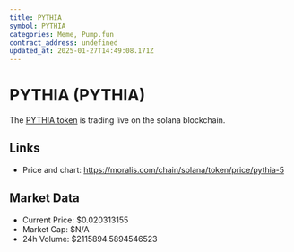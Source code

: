 ```yaml
---
title: PYTHIA
symbol: PYTHIA
categories: Meme, Pump.fun
contract_address: undefined
updated_at: 2025-01-27T14:49:08.171Z
---
```


# PYTHIA (PYTHIA)
The [PYTHIA token](https://moralis.com/chain/solana/token/price/pythia-5) is trading live on the solana blockchain.

## Links
- Price and chart: https://moralis.com/chain/solana/token/price/pythia-5

## Market Data
- Current Price: $0.020313155
- Market Cap: $N/A
- 24h Volume: $2115894.5894546523
